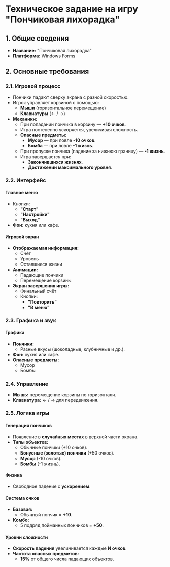 # **Техническое задание на игру "Пончиковая лихорадка"**  

## **1. Общие сведения**  
- **Название:** "Пончиковая лихорадка"  
- **Платформа:** Windows Forms  

## **2. Основные требования**  

### **2.1. Игровой процесс**  
- Пончики падают сверху экрана с разной скоростью.  
- Игрок управляет корзиной с помощью:  
  - **Мыши** (горизонтальное перемещение)  
  - **Клавиатуры** (← / →)  
- **Механики:**  
  - При попадании пончика в корзину — **+10 очков**.  
  - Игра постепенно ускоряется, увеличивая сложность.  
  - **Опасные предметы:**  
    - **Мусор** — при ловле **-10 очков**.  
    - **Бомба** — при ловле **-1 жизнь**.  
  - При пропуске пончика (падение за нижнюю границу) — **-1 жизнь**.  
  - Игра завершается при:  
    - **Закончившихся жизнях**.  
    - **Достижении максимального уровня**.  

### **2.2. Интерфейс**  

#### **Главное меню**  
- Кнопки:  
  - **"Старт"**  
  - **"Настройки"**  
  - **"Выход"**  
- **Фон:** кухня или кафе.  

#### **Игровой экран**  
- **Отображаемая информация:**  
  - Счёт  
  - Уровень  
  - Оставшиеся жизни  
- **Анимации:**  
  - Падающие пончики  
  - Перемещение корзины  
- **Экран завершения игры:**  
  - Финальный счёт  
  - Кнопки:  
    - **"Повторить"**  
    - **"В меню"**  

### **2.3. Графика и звук**  

#### **Графика**  
- **Пончики:**  
  - Разные вкусы (шоколадные, клубничные и др.).  
- **Фон:** кухня или кафе.  
- **Опасные предметы:**  
  - Мусор  
  - Бомбы    

### **2.4. Управление**  
- **Мышь:** перемещение корзины по горизонтали.  
- **Клавиатура:** ← / → для передвижения.  

### **2.5. Логика игры**  

#### **Генерация пончиков**  
- Появление в **случайных местах** в верхней части экрана.  
- **Типы объектов:**  
  - Обычные пончики (+10 очков).  
  - **Бонусные (золотые) пончики** (+50 очков).  
  - **Мусор** (-10 очков).  
  - **Бомбы** (-1 жизнь).  

#### **Физика**  
- Свободное падение с **ускорением**.  

#### **Система очков**  
- **Базовая:**  
  - Обычный пончик = **+10**.  
- **Комбо:**  
  - 5 подряд пойманных пончиков = **+50**.  

#### **Уровни сложности**  
- **Скорость падения** увеличивается каждые **N очков**.  
- **Частота опасных предметов:**  
  - **15%** от общего числа падающих объектов.  
